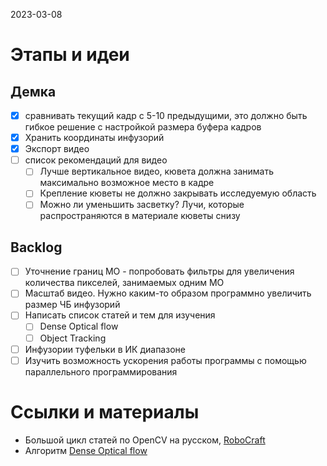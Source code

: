 2023-03-08
# Этапы и идеи
## Демка
- [x] сравнивать текущий кадр с 5-10 предыдущими, это должно быть гибкое решение с настройкой размера буфера кадров
- [x] Хранить координаты инфузорий
- [x] Экспорт видео
- [ ] список рекомендаций для видео
	- [ ] Лучше вертикальное видео, кювета должна занимать максимально возможное место в кадре
	- [ ] Крепление кюветы не должно закрывать исследуемую область
	- [ ] Можно ли уменьшить засветку? Лучи, которые распространяются в материале кюветы снизу
## Backlog
- [ ] Уточнение границ МО - попробовать фильтры для увеличения количества пикселей, занимаемых одним МО
- [ ] Масштаб видео. Нужно каким-то образом программно увеличить размер ЧБ инфузорий
- [ ] Написать список статей и тем для изучения
	- [ ] Dense Optical flow
	- [ ] Object Tracking
- [ ] Инфузории туфельки в ИК диапазоне
- [ ] Изучить возможность ускорения работы программы с помощью параллельного программирования

# Ссылки и материалы
 - Большой цикл статей по OpenCV на русском, [RoboCraft](https://robocraft.ru/computervision/289)
 - Алгоритм [Dense Optical flow](https://docs.opencv.org/4.7.0/d4/dee/tutorial_optical_flow.html)
